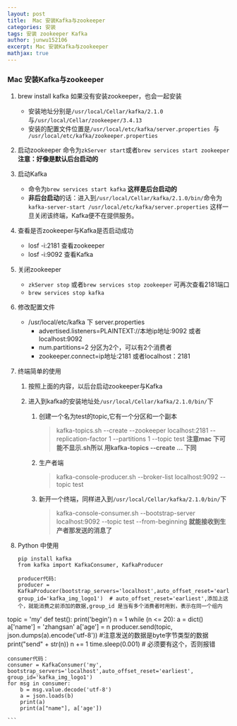 ```yaml
---
layout: post
title:  Mac 安装Kafka与zookeeper
categories: 安装
tags: 安装 zookeeper Kafka 
author: junwu152106
excerpt: Mac 安装Kafka与zookeeper
mathjax: true
---
```


### Mac 安装Kafka与zookeeper
1. brew install kafka
	如果没有安装zookeeper，也会一起安装
	+ 安装地址分别是`/usr/local/Cellar/kafka/2.1.0`与`/usr/local/Cellar/zookeeper/3.4.13`
	+ 安装的配置文件位置是`/usr/local/etc/kafka/server.properties `与` 
   /usr/local/etc/kafka/zookeeper.properties`
   
2. 启动zookeeper
	命令为`zkServer start`或者`brew services start zookeeper` **注意：好像是默认后台启动的** 
	
3. 	启动Kafka 
	- 命令为`brew services start kafka` **这样是后台启动的** 
	- **非后台启动**的话：进入到`/usr/local/Cellar/kafka/2.1.0/bin/`命令为`kafka-server-start /usr/local/etc/kafka/server.properties` 这样一旦关闭该终端，Kafka便不在提供服务。

4. 查看是否zookeeper与Kafka是否启动成功
	- losf -i:2181 查看zookeeper
	- losf -i:9092 查看Kafka
	
5. 关闭zookeeper
	- `zkServer stop` 或者`brew services stop zookeeper`  可再次查看2181端口
	- `brew services stop kafka`
	
6. 修改配置文件
	* /usr/local/etc/kafka 下 server.properties
		- advertised.listeners=PLAINTEXT://本地ip地址:9092    或者localhost:9092
		- num.partitions=2	分区为2个，可以有2个消费者
		- zookeeper.connect=ip地址:2181 	 或者localhost：2181
	
7. 终端简单的使用  
    1. 按照上面的内容，以后台启动zookeeper与Kafka
    2. 进入到kafka的安装地址处`/usr/local/Cellar/kafka/2.1.0/bin/`下

    	1. 创建一个名为test的topic,它有一个分区和一个副本 

    		> kafka-topics.sh --create --zookeeper localhost:2181 --replication-factor 1 --partitions 1 --topic test  **注意mac 下可能不显示.sh所以 用kafka-topics  --create ... 下同**
    	2. 生产者端

    		> kafka-console-producer.sh --broker-list localhost:9092 --topic test

    	3. 新开一个终端，同样进入到`/usr/local/Cellar/kafka/2.1.0/bin/`下

    		> kafka-console-consumer.sh --bootstrap-server localhost:9092 --topic test --from-beginning **就能接收到生产者那发送的消息了**
    	
8. Python 中使用

	```
	pip install kafka
	from kafka import KafkaConsumer, KafkaProducer
	
	producer代码:
	producer = KafkaProducer(bootstrap_servers='localhost',auto_offset_reset='earliest', group_id='kafka_img_logo1')  # auto_offset_reset='earliest',添加上这个，就能消费之前添加的数据,group_id 是当有多个消费者时用到，表示在同一个组内
topic = 'my'
	def test():
	    print('begin')
	    n = 1
	    while (n <= 20):
	        a = dict()
	        a['name'] = 'zhangsan'
	        a['age'] = n
	        producer.send(topic, json.dumps(a).encode('utf-8')) #注意发送的数据是byte字节类型的数据 
	        print("send" + str(n))
	        n += 1
	        time.sleep(0.001)  # 必须要有这个，否则报错
	
	consumer代码：
	consumer = KafkaConsumer('my', bootstrap_servers='localhost',auto_offset_reset='earliest', group_id='kafka_img_logo1')  
	for msg in consumer:
	    b = msg.value.decode('utf-8')
	    a = json.loads(b)
	    print(a)
	    print(a["name"], a['age'])
	
	```
	